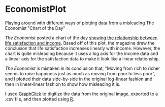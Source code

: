 EconomistPlot
=============

Playing around with different ways of plotting data from a misleading The Economist "Chart of the Day"

*The Economist* posted a chart of the day [showing the relationship between life satisfaction and income][chartoftheday]. Based off of this plot, the magazine drew the conclusion that life satisfaction increases linearly with income. However, the chart is quite misleading because it uses a log axis for the income data and a linear axis for the satisfaction data to make it look like a linear relationship.

*The Economist* is mistaken in its conclusion that, "Moving from rich to richer seems to raise happiness just as much as moving from poor to less poor", and I plotted their data side-by-side in the original log-linear fashion and then in linear-linear fashion to show how misleading it is.

I used [GraphClick][graphclick] to digitize the data from the original image, exported to a .csv file, and then plotted using [R][rlanguage].



[chartoftheday]: http://www.economist.com/blogs/graphicdetail/2013/05/daily-chart-0?fsrc=scn/fb/wl/dc/moneybuyhappiness
[graphclick]: http://www.arizona-software.ch/graphclick/
[rlanguage]: http://www.r-project.org
